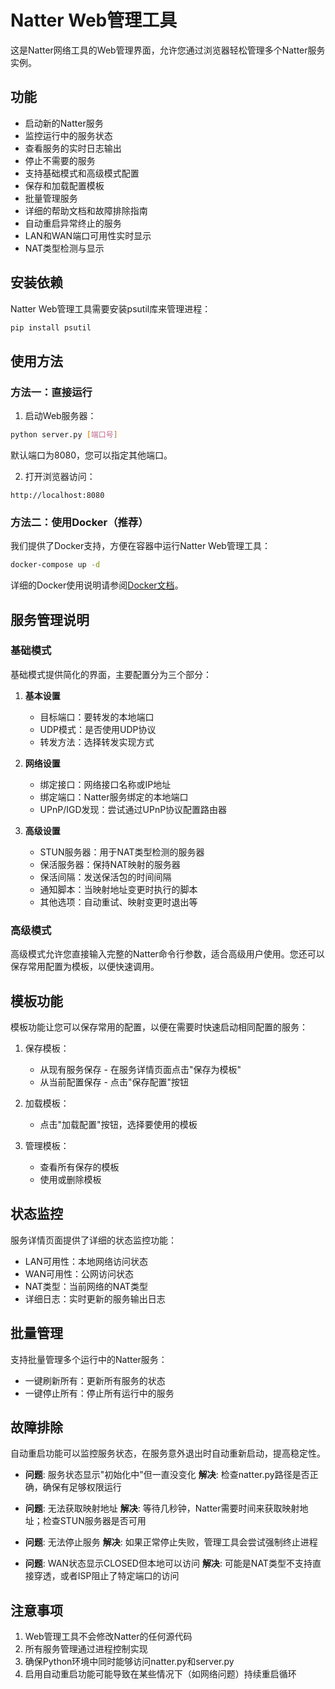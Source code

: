 # Natter Web管理工具

这是Natter网络工具的Web管理界面，允许您通过浏览器轻松管理多个Natter服务实例。

## 功能

- 启动新的Natter服务
- 监控运行中的服务状态
- 查看服务的实时日志输出
- 停止不需要的服务
- 支持基础模式和高级模式配置
- 保存和加载配置模板
- 批量管理服务
- 详细的帮助文档和故障排除指南
- 自动重启异常终止的服务
- LAN和WAN端口可用性实时显示
- NAT类型检测与显示

## 安装依赖

Natter Web管理工具需要安装psutil库来管理进程：

```bash
pip install psutil
```

## 使用方法

### 方法一：直接运行

1. 启动Web服务器：

```bash
python server.py [端口号]
```

默认端口为8080，您可以指定其他端口。

2. 打开浏览器访问：

```
http://localhost:8080
```

### 方法二：使用Docker（推荐）

我们提供了Docker支持，方便在容器中运行Natter Web管理工具：

```bash
docker-compose up -d
```

详细的Docker使用说明请参阅[Docker文档](DOCKER.md)。

## 服务管理说明

### 基础模式

基础模式提供简化的界面，主要配置分为三个部分：

1. **基本设置**
   - 目标端口：要转发的本地端口
   - UDP模式：是否使用UDP协议
   - 转发方法：选择转发实现方式

2. **网络设置**
   - 绑定接口：网络接口名称或IP地址
   - 绑定端口：Natter服务绑定的本地端口
   - UPnP/IGD发现：尝试通过UPnP协议配置路由器

3. **高级设置**
   - STUN服务器：用于NAT类型检测的服务器
   - 保活服务器：保持NAT映射的服务器
   - 保活间隔：发送保活包的时间间隔
   - 通知脚本：当映射地址变更时执行的脚本
   - 其他选项：自动重试、映射变更时退出等

### 高级模式

高级模式允许您直接输入完整的Natter命令行参数，适合高级用户使用。您还可以保存常用配置为模板，以便快速调用。

## 模板功能

模板功能让您可以保存常用的配置，以便在需要时快速启动相同配置的服务：

1. 保存模板：
   - 从现有服务保存 - 在服务详情页面点击"保存为模板"
   - 从当前配置保存 - 点击"保存配置"按钮

2. 加载模板：
   - 点击"加载配置"按钮，选择要使用的模板

3. 管理模板：
   - 查看所有保存的模板
   - 使用或删除模板

## 状态监控

服务详情页面提供了详细的状态监控功能：

- LAN可用性：本地网络访问状态
- WAN可用性：公网访问状态
- NAT类型：当前网络的NAT类型
- 详细日志：实时更新的服务输出日志

## 批量管理

支持批量管理多个运行中的Natter服务：

- 一键刷新所有：更新所有服务的状态
- 一键停止所有：停止所有运行中的服务

## 故障排除

自动重启功能可以监控服务状态，在服务意外退出时自动重新启动，提高稳定性。

- **问题**: 服务状态显示"初始化中"但一直没变化
  **解决**: 检查natter.py路径是否正确，确保有足够权限运行

- **问题**: 无法获取映射地址
  **解决**: 等待几秒钟，Natter需要时间来获取映射地址；检查STUN服务器是否可用

- **问题**: 无法停止服务
  **解决**: 如果正常停止失败，管理工具会尝试强制终止进程

- **问题**: WAN状态显示CLOSED但本地可以访问
  **解决**: 可能是NAT类型不支持直接穿透，或者ISP阻止了特定端口的访问

## 注意事项

1. Web管理工具不会修改Natter的任何源代码
2. 所有服务管理通过进程控制实现
3. 确保Python环境中同时能够访问natter.py和server.py
4. 启用自动重启功能可能导致在某些情况下（如网络问题）持续重启循环
